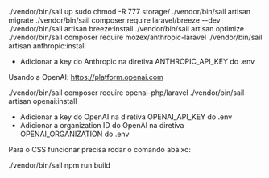 ./vendor/bin/sail up
sudo chmod -R 777 storage/
./vendor/bin/sail artisan migrate
./vendor/bin/sail composer require laravel/breeze --dev
./vendor/bin/sail artisan breeze:install
./vendor/bin/sail artisan optimize
./vendor/bin/sail composer require mozex/anthropic-laravel
./vendor/bin/sail artisan anthropic:install

- Adicionar a key do Anthropic na diretiva ANTHROPIC_API_KEY do .env


Usando a OpenAI: https://platform.openai.com

./vendor/bin/sail composer require openai-php/laravel
./vendor/bin/sail artisan openai:install

- Adicionar a key do OpenAI na diretiva OPENAI_API_KEY do .env
- Adicionar a organization ID do OpenAI na diretiva OPENAI_ORGANIZATION do .env


Para o CSS funcionar precisa rodar o comando abaixo:

./vendor/bin/sail npm run build
